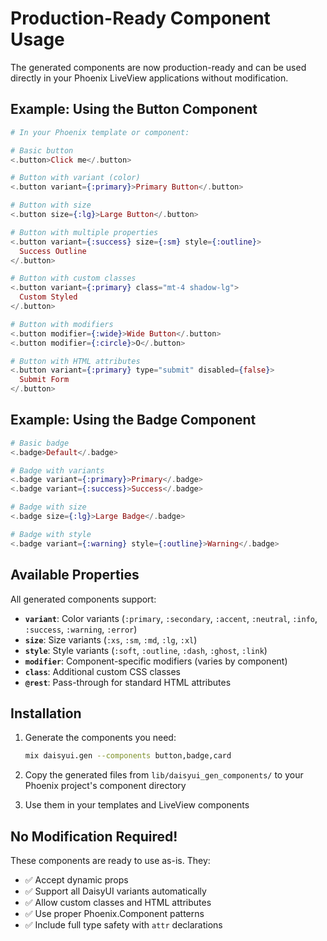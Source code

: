# Production-Ready Component Usage

The generated components are now production-ready and can be used directly in your Phoenix LiveView applications without modification.

## Example: Using the Button Component

```elixir
# In your Phoenix template or component:

# Basic button
<.button>Click me</.button>

# Button with variant (color)
<.button variant={:primary}>Primary Button</.button>

# Button with size
<.button size={:lg}>Large Button</.button>

# Button with multiple properties
<.button variant={:success} size={:sm} style={:outline}>
  Success Outline
</.button>

# Button with custom classes
<.button variant={:primary} class="mt-4 shadow-lg">
  Custom Styled
</.button>

# Button with modifiers
<.button modifier={:wide}>Wide Button</.button>
<.button modifier={:circle}>O</.button>

# Button with HTML attributes
<.button variant={:primary} type="submit" disabled={false}>
  Submit Form
</.button>
```

## Example: Using the Badge Component

```elixir
# Basic badge
<.badge>Default</.badge>

# Badge with variants
<.badge variant={:primary}>Primary</.badge>
<.badge variant={:success}>Success</.badge>

# Badge with size
<.badge size={:lg}>Large Badge</.badge>

# Badge with style
<.badge variant={:warning} style={:outline}>Warning</.badge>
```

## Available Properties

All generated components support:

- **`variant`**: Color variants (`:primary`, `:secondary`, `:accent`, `:neutral`, `:info`, `:success`, `:warning`, `:error`)
- **`size`**: Size variants (`:xs`, `:sm`, `:md`, `:lg`, `:xl`)
- **`style`**: Style variants (`:soft`, `:outline`, `:dash`, `:ghost`, `:link`)
- **`modifier`**: Component-specific modifiers (varies by component)
- **`class`**: Additional custom CSS classes
- **`@rest`**: Pass-through for standard HTML attributes

## Installation

1. Generate the components you need:
   ```bash
   mix daisyui.gen --components button,badge,card
   ```

2. Copy the generated files from `lib/daisyui_gen_components/` to your Phoenix project's component directory

3. Use them in your templates and LiveView components

## No Modification Required!

These components are ready to use as-is. They:
- ✅ Accept dynamic props
- ✅ Support all DaisyUI variants automatically
- ✅ Allow custom classes and HTML attributes
- ✅ Use proper Phoenix.Component patterns
- ✅ Include full type safety with `attr` declarations
